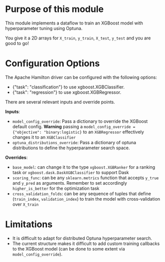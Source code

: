 # Purpose of this module

This module implements a dataflow to train an XGBoost model with hyperparameter tuning using Optuna.

You give it a 2D arrays for `X_train`, `y_train`, `X_test`, `y_test` and you are good to go!

# Configuration Options
The Apache Hamilton driver can be configured with the following options:
 - {"task":  "classification"} to use xgboost.XGBClassifier.
 - {"task":  "regression"} to use xgboost.XGBRegressor.

There are several relevant inputs and override points.

**Inputs**:
 - `model_config_override`: Pass a dictionary to override the XGBoost default config. **Warning** passing a `model_config_override = {"objective": "binary:logistic}` to an `XGBRegressor` effectively changes it to an `XGBClassifier`
 - `optuna_distributions_override`: Pass a dictionary of optuna distributions to define the hyperparameter search space.

**Overrides**:
 - `base_model`: can change it to the type `xgboost.XGBRanker` for a ranking task or `xgboost.dask.DaskXGBClassifier` to support Dask
 - `scoring_func`: can be any `sklearn.metrics` function that accepts `y_true` and `y_pred` as arguments. Remember to set accordingly `higher_is_better` for the optimization task
 - `cross_validation_folds`: can be any sequence of tuples that define (`train_index`, `validation_index`) to train the model with cross-validation over `X_train`

# Limitations

- It is difficult to adapt for distributed Optuna hyperparameter search.
- The current structure makes it difficult to add custom training callbacks to the XGBoost model (can be done to some extent via `model_config_override`).
